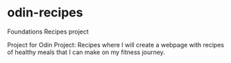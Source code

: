 # odin-recipes

Foundations Recipes project

Project for Odin Project: Recipes where I will create a webpage with recipes of healthy meals that I can make on my fitness journey.
